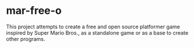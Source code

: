 # mar-free-o
This project attempts to create a free and open source platformer game inspired by Super Mario Bros., as a standalone game or as a base to create other programs.
